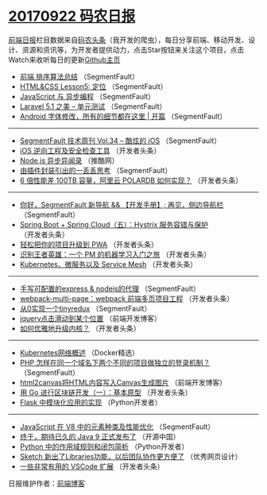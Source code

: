 # [20170922 码农日报](http://hao.caibaojian.com/date/2017/09/22)

[前端日报](http://caibaojian.com/c/news)栏目数据来自[码农头条](http://hao.caibaojian.com/)（我开发的爬虫），每日分享前端、移动开发、设计、资源和资讯等，为开发者提供动力，点击Star按钮来关注这个项目，点击Watch来收听每日的更新[Github主页](https://github.com/kujian/frontendDaily)
* [前端 排序算法总结](http://hao.caibaojian.com/51960.html) （SegmentFault）
* [HTML&amp;CSS Lesson5: 定位](http://hao.caibaojian.com/51957.html) （SegmentFault）
* [JavaScript 与 异步编程](http://hao.caibaojian.com/51959.html) （SegmentFault）
* [Laravel 5.1 之美 &#8211; 单元测试](http://hao.caibaojian.com/51958.html) （SegmentFault）
* [Android 字体修改，所有的细节都在这里 | 开篇](http://hao.caibaojian.com/51955.html) （SegmentFault）

***
* [SegmentFault 技术周刊 Vol.34 &#8211; 酷炫的 iOS](http://hao.caibaojian.com/51956.html) （SegmentFault）
* [iOS 逆向工程及安全检查工具](http://hao.caibaojian.com/52002.html) （开发者头条）
* [Node.js 异步异闻录](http://hao.caibaojian.com/51962.html) （推酷网）
* [由插件封装引出的一丢丢思考](http://hao.caibaojian.com/51977.html) （SegmentFault）
* [6 倍性能差 100TB 容量，阿里云 POLARDB 如何实现？](http://hao.caibaojian.com/52006.html) （开发者头条）

***
* [你好，SegmentFault 新导航 &amp;&amp; 【开发手册】; 再见，侧边导航栏](http://hao.caibaojian.com/51970.html) （SegmentFault）
* [Spring Boot + Spring Cloud（五）：Hystrix 服务容错与保护](http://hao.caibaojian.com/52007.html) （开发者头条）
* [轻松把你的项目升级到 PWA](http://hao.caibaojian.com/52008.html) （开发者头条）
* [识别王者英雄：一个 PM 的机器学习入门之旅](http://hao.caibaojian.com/51998.html) （开发者头条）
* [Kubernetes、微服务以及 Service Mesh](http://hao.caibaojian.com/52009.html) （开发者头条）

***
* [手写可配置的express &amp; nodejs的代理](http://hao.caibaojian.com/51973.html) （SegmentFault）
* [webpack-multi-page：webpack 前端多页项目工程](http://hao.caibaojian.com/52010.html) （开发者头条）
* [从0实现一个tinyredux](http://hao.caibaojian.com/51974.html) （SegmentFault）
* [jquery点击滑动到某个位置](http://hao.caibaojian.com/52042.html) （前端开发博客）
* [如何优雅地升级内核？](http://hao.caibaojian.com/52000.html) （开发者头条）

***
* [Kubernetes网络概述](http://hao.caibaojian.com/52030.html) （Docker精选）
* [PHP 怎样在同一个域名下两个不同的项目做独立的登录机制？](http://hao.caibaojian.com/51975.html) （SegmentFault）
* [html2canvas将HTML内容写入Canvas生成图片](http://hao.caibaojian.com/52043.html) （前端开发博客）
* [用 Go 进行区块链开发（一）：基本原型](http://hao.caibaojian.com/52001.html) （开发者头条）
* [Flask 中模块化应用的实现](http://hao.caibaojian.com/52031.html) （Python开发者）

***
* [JavaScript 在 V8 中的元素种类及性能优化](http://hao.caibaojian.com/51976.html) （SegmentFault）
* [终于，期待已久的 Java 9 正式发布了](http://hao.caibaojian.com/52044.html) （开源中国）
* [Python 中的作用域规则和闭包简析](http://hao.caibaojian.com/52032.html) （Python开发者）
* [Sketch 新出了Libraries功能，以后团队协作更方便了](http://hao.caibaojian.com/52045.html) （优秀网页设计）
* [一些非常有用的 VSCode 扩展](http://hao.caibaojian.com/52003.html) （开发者头条）

日报维护作者：[前端博客](http://caibaojian.com/) 